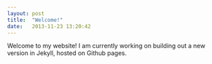 ```yaml
---
layout: post
title:  "Welcome!"
date:   2013-11-23 13:20:42
---
```


Welcome to my website! I am currently working on building out a new version in Jekyll, hosted on Github pages.